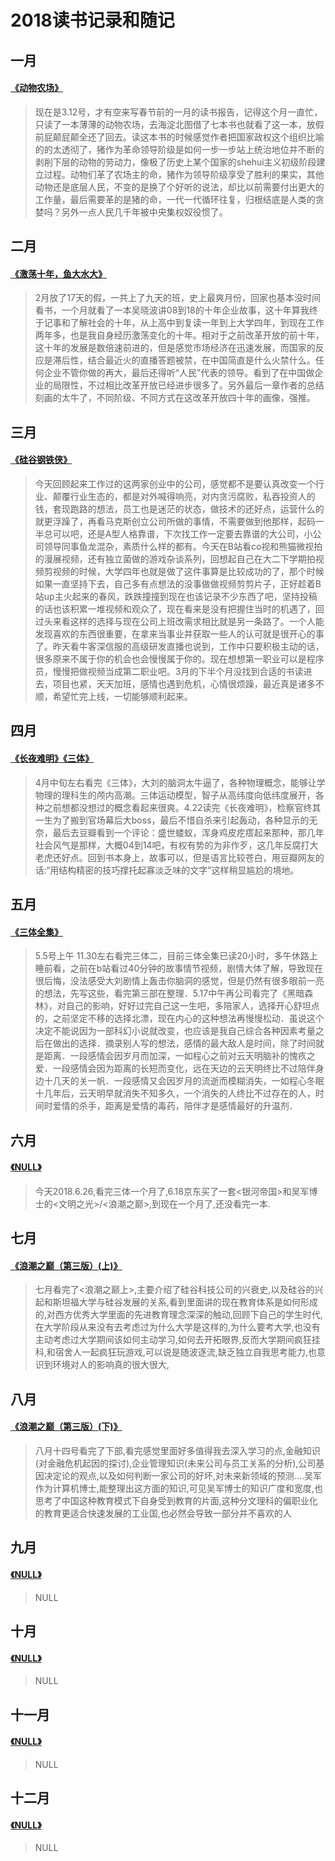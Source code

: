 # 2018读书记录和随记
   
   


   


## **一月**

#### [《动物农场》](https://book.douban.com/subject/26728835/ "") 

>现在是3.12号，才有空来写春节前的一月的读书报告，记得这个月一直忙，只读了一本薄薄的动物农场，去海淀北图借了七本书也就看了这一本，放假前屁颠屁颠全还了回去。读这本书的时候感觉作者把国家政权这个组织比喻的的太透彻了，猪作为革命领导阶级是如何一步一步站上统治地位并不断的剥削下层的动物的劳动力，像极了历史上某个国家的shehui主义初级阶段建立过程。动物们革了农场主的命，猪作为领导阶级享受了胜利的果实，其他动物还是底层人民，不变的是换了个好听的说法，却比以前需要付出更大的工作量，最后需要革的是猪的命，一代一代循环往复，归根结底是人类的贪婪吗？另外一点人民几千年被中央集权奴役惯了。


## **二月**

#### [《激荡十年，鱼大水大》](https://book.douban.com/subject/27179563/ "") 

>2月放了17天的假，一共上了九天的班，史上最爽月份，回家也基本没时间看书，一个月就看了一本吴晓波讲08到18的十年企业故事，这十年算我终于记事和了解社会的十年，从上高中到复读一年到上大学四年，到现在工作两年多，也是我自身经历激荡变化的十年。相对于之前改革开放的前十年，这十年的发展是数倍速前进的，但是感觉市场经济在迅速发展，而国家的反应是滞后性，结合最近火的直播答题被禁，在中国简直是什么火禁什么。任何企业不管你做的再大，最后还得听“人民”代表的领导。看到了在中国做企业的局限性，不过相比改革开放已经进步很多了。另外最后一章作者的总结刻画的太牛了，不同阶级、不同方式在这改革开放四十年的画像，强推。


## **三月**
####  [《硅谷钢铁侠》](https://book.douban.com/subject/11628194/ "")

>今天回顾起来工作过的这两家创业中的公司，感觉都不是要认真改变一个行业、颠覆行业生态的，都是对外喊得响亮，对内贪污腐败，私吞投资人的钱，套现跑路的想法，员工也是迷茫的状态，做技术的还好点，运营什么的就更浮躁了，再看马克斯创立公司所做的事情，不需要做到他那样，起码一半总可以吧，还是A型人格靠谱，下次找工作一定要去靠谱的大公司，小公司领导同事鱼龙混杂，素质什么样的都有。今天在B站看co视和熊猫微视拍的漫展视频，还有独立菌做的游戏杂谈系列，回想起自己在大二下学期拍视频剪视频的时候，大学四年也就是做了这件事算是比较成功的了，那个时候如果一直坚持下去，自己多有点想法的没事做做视频剪剪片子，正好趁着B站up主火起来的春风，跌跌撞撞到现在也该记录不少东西了吧，坚持投稿的话也该积累一堆视频和观众了，现在看来是没有把握住当时的机遇了，回过头来看这样的选择与现在公司上班改需求相比就是另一条路了。一个人能发现喜欢的东西很重要，在拿来当事业并获取一些人的认可就是很开心的事了。昨天看牛客深信服的高级研发直播也说到，工作中只要积极主动的话，很多原来不属于你的机会也会慢慢属于你的。现在想想第一职业可以是程序员，慢慢把做视频当成第二职业吧。3月的下半个月没找到合适的书读进去，项目也紧，天天加班，感情也遇到危机，心情很烦躁，最近真是诸多不顺，希望忙完上线，一切能够顺利起来。
 
## **四月**
#### [《长夜难明》](https://book.douban.com/subject/26923390/ "")[《三体》](https://book.douban.com/subject/6518605/ "")

>4月中旬左右看完《三体》，大刘的脑洞太牛逼了，各种物理概念，能够让学物理的理科生的颅内高潮。三体运动模型，智子从高纬度向低纬度展开，各种之前想都没想过的概念看起来很爽。4.22读完《长夜难明》，检察官终其一生为了搬到官场幕后大boss，最后不惜自杀来引起轰动，各种显示的无奈，最后去豆瓣看到一个评论：盛世蝼蚁，浑身鸡皮疙瘩起来那种，那几年社会风气是那样，大概04到14吧，有权有势的为非作歹，这几年反腐打大老虎还好点。回到书本身上，故事可以，但是语言比较苍白，用豆瓣网友的话:“用结构精密的技巧撑托起寡淡乏味的文字”这样稍显尴尬的境地。

## **五月**
#### [《三体全集》](https://book.douban.com/subject/6518605/ "")

>5.5号上午 11.30左右看完三体二，目前三体全集已读20小时，多午休路上睡前看，之前在b站看过40分钟的故事情节视频，剧情大体了解，导致现在很后悔，没法感受大刘剧情上轰击你脑洞的感觉，但是仍然有很多眼前一亮的想法，先写这些，看完第三部在整理．5.17中午再公司看完了《黑暗森林》，对自己的影响，好好过完自己这一生吧，多陪家人，选择开心舒坦点的，之前坚定不移的选择北漂，现在内心的这种想法再慢慢松动．虽说这个决定不能说因为一部科幻小说就改变，也应该是我自己综合各种因素考量之后在做出的选择．摘录别人写的想法，感情的最大敌人是时间，除了时间就是距离．一段感情会因岁月而加深，一如程心之前对云天明脑补的愧疚之爱．一段感情会因为距离的长短而变化，远在天边的云天明终比不过陪伴身边十几天的关一帆．一段感情又会因岁月的流逝而模糊消失，一如程心冬眠十几年后，云天明早就消失不知多久，一个消失的人终比不过存在的人，时间时爱情的杀手，距离是爱情的毒药，陪伴才是感情最好的升温剂．


## **六月**
#### [《NULL》](https://book.douban.com/subject/27015112/ "")

>今天2018.6.26,看完三体一个月了,6.18京东买了一套<银河帝国>和吴军博士的<文明之光>/<浪潮之巅>,到现在一个月了,还没看完一本.
 

## **七月**
#### [《浪潮之巅（第三版）(上)》](https://book.douban.com/subject/26792439/ "")

>七月看完了<浪潮之巅上>,主要介绍了硅谷科技公司的兴衰史,以及硅谷的兴起和斯坦福大学与硅谷发展的关系,看到里面讲的现在教育体系是如何形成的,对西方优秀大学里面的先进教育理念深深的触动,回顾下自己的学生时代,在大学阶段从来没有去考虑过为什么大学是这样的,为什么要考大学,也没有主动考虑过大学期间该如何主动学习,如何去开拓眼界,反而大学期间疯狂挂科,和宿舍人一起疯狂玩游戏,可以说是随波逐流,缺乏独立自我思考能力,也意识到环境对人的影响真的很大很大,

## **八月**
#### [《浪潮之巅（第三版）(下)》](https://book.douban.com/subject/26792439/ "")

>八月十四号看完了下部,看完感觉里面好多值得我去深入学习的点,金融知识(对金融危机起因的探讨),企业管理知识(未来公司与员工关系的分析),公司基因决定论的观点,以及如何判断一家公司的好坏,对未来新领域的预测....吴军作为计算机博士,能整理出这方面的知识,可见吴军博士的知识广度和宽度,也思考了中国这种教育模式下自身受到教育的片面,这种分文理科的偏职业化的教育更适合快速发展的工业国,也必然会导致一部分并不喜欢的人


## **九月**
#### [《NULL》](https://book.douban.com/subject/25968115/ "")

>NULL
 
 
## **十月**
#### [《NULL》](https://book.douban.com/subject/25969067/ "")

>NULL
 
## **十一月**
#### [《NULL》](https://book.douban.com/subject/26648884/ "")

>NULL

## **十二月**
#### [《NULL》](https://book.douban.com/subject/24859822/ "")

>NULL
